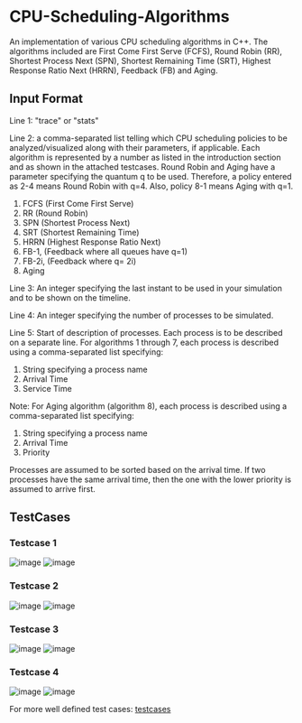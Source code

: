 # CPU-Scheduling-Algorithms
An implementation of various CPU scheduling algorithms in C++. The algorithms included are First Come First Serve (FCFS), Round Robin (RR), Shortest Process Next (SPN), Shortest Remaining Time (SRT), Highest Response Ratio Next (HRRN), Feedback (FB) and Aging.
## Input Format
Line 1: "trace" or "stats"

Line 2: a comma-separated list telling which CPU scheduling policies to be analyzed/visualized along with their parameters, if applicable. Each algorithm is represented by a number as listed in the introduction section and as shown in the attached testcases. Round Robin and Aging have a parameter specifying the quantum q to be used. Therefore, a policy entered as 2-4 means Round Robin with q=4. Also, policy 8-1 means Aging with q=1.
1. FCFS (First Come First Serve)
2. RR (Round Robin)
3. SPN (Shortest Process Next)
4. SRT (Shortest Remaining Time)
5. HRRN (Highest Response Ratio Next)
6. FB-1, (Feedback where all queues have q=1)
7. FB-2i, (Feedback where q= 2i)
8. Aging

Line 3: An integer specifying the last instant to be used in your simulation and to be shown on the timeline.

Line 4: An integer specifying the number of processes to be simulated.

Line 5: Start of description of processes. Each process is to be described on a separate line. For algorithms 1 through 7, each process is described using a comma-separated list specifying:

1. String specifying a process name
2. Arrival Time
3. Service Time

Note: For Aging algorithm (algorithm 8), each process is described using a comma-separated list specifying:

1. String specifying a process name
2. Arrival Time
3. Priority

Processes are assumed to be sorted based on the arrival time. If two processes have the same arrival time, then the one with the lower priority is assumed to arrive first.


## TestCases

### Testcase 1

![image](https://github.com/user-attachments/assets/1583f05e-7092-4b1a-8281-268bdfa6ef1e)                                    ![image](https://github.com/user-attachments/assets/ee7df2c4-2376-454c-a36c-eb480a81d634)

### Testcase 2

![image](https://github.com/user-attachments/assets/72f7620a-4a3c-4d9f-85de-17262f3a10d0)                                    ![image](https://github.com/user-attachments/assets/85c181c6-2546-42fe-bd87-04164a965c6a)

### Testcase 3

![image](https://github.com/user-attachments/assets/b0e391c2-2f63-4172-b533-f1c9ded8102f)                                    ![image](https://github.com/user-attachments/assets/e025becc-40d7-431e-824a-2b63d47d97d5)

### Testcase 4

![image](https://github.com/user-attachments/assets/f0c18c4a-3157-4a2d-bcab-73f5797c34bf)                                    ![image](https://github.com/user-attachments/assets/b9bad4f8-5bfe-4cd6-b4eb-92db491992f6)

For more well defined test cases: [testcases](https://github.com/jaisika22/DSA_implementation-CPU_scheduling_algos/tree/main/testcases)
